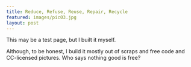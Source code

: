 ```yaml
---
title: Reduce, Refuse, Reuse, Repair, Recycle
featured: images/pic03.jpg
layout: post
---
```


<p>This may be a test page, but I built it myself.</p>
<p>Although, to be honest, I build it mostly out of scraps and free code and CC-licensed pictures. Who says nothing good is free?</p>

